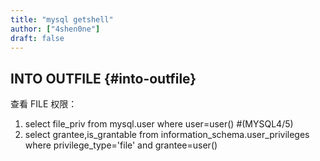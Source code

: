```yaml
---
title: "mysql getshell"
author: ["4shen0ne"]
draft: false
---
```


## INTO OUTFILE {#into-outfile}

查看 FILE 权限：

1.  select file_priv from mysql.user where user=user()  #(MYSQL4/5)
2.  select grantee,is_grantable from information_schema.user_privileges where privilege_type='file' and grantee=user()
